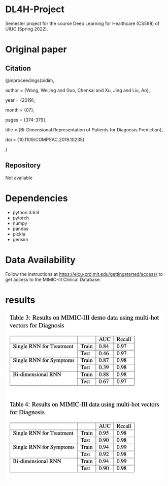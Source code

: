 # DL4H-Project
Semester project for the course Deep Learning for Healthcare (CS598) of UIUC (Spring 2022).

# Original paper
## Citation
@inproceedings{bidim,

author = {Wang, Weijing and Guo, Chenkai and Xu, Jing and Liu, Ao},

year = {2019},

month = {07},

pages = {374-379},

title = {Bi-Dimensional Representation of Patients for Diagnosis Prediction},

doi = {10.1109/COMPSAC.2019.10235}

}
## Repository
Not available

# Dependencies
* python 3.6.9
* pytorch
* numpy
* pandas
* pickle
* gensim

# Data Availability

Follow the instructions at https://eicu-crd.mit.edu/gettingstarted/access/ to get access to the MIMIC-III Clinical Database.

# results

<img src="results1.png" width="500"/>
